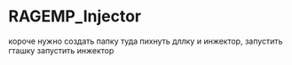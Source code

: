 # RAGEMP_Injector
короче нужно создать папку туда пихнуть дллку и инжектор, запустить гташку запустить инжектор
